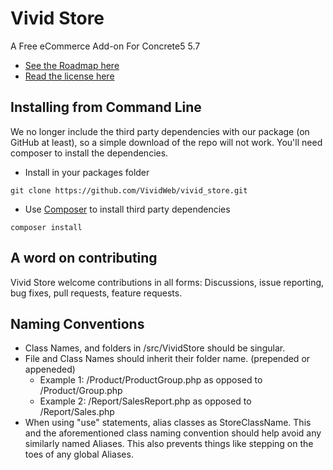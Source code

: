 # Vivid Store
A Free eCommerce Add-on For Concrete5 5.7

* [See the Roadmap here](https://github.com/VividWeb/vivid_store/wiki/Roadmap)
* [Read the license here](https://github.com/VividWeb/vivid_store/blob/development/LICENSE.txt)

## Installing from Command Line
We no longer include the third party dependencies with our package (on GitHub at least), so a simple download of the repo will not work.
You'll need composer to install the dependencies.
* Install in your packages folder
```
git clone https://github.com/VividWeb/vivid_store.git
```
* Use [Composer](https://getcomposer.org/) to install third party dependencies
```
composer install
```


## A word on contributing
Vivid Store welcome contributions in all forms: Discussions, issue reporting, bug fixes, pull requests, feature requests. 

## Naming Conventions

* Class Names, and folders in /src/VividStore should be singular.
* File and Class Names should inherit their folder name. (prepended or appeneded)
  * Example 1: /Product/ProductGroup.php as opposed to /Product/Group.php
  * Example 2: /Report/SalesReport.php as opposed to /Report/Sales.php
* When using "use" statements, alias classes as StoreClassName. This and the aforementioned class naming convention should help avoid any similarly named Aliases. This also prevents things like stepping on the toes of any global Aliases.
